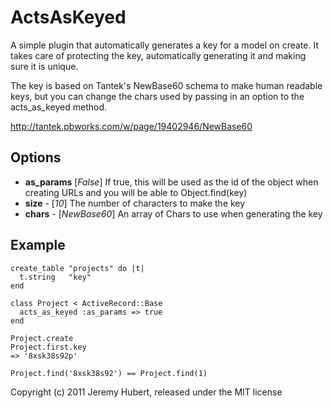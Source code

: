 # ActsAsKeyed

A simple plugin that automatically generates a key for a model on create. It takes care of protecting the key, automatically generating it and making sure it is unique.

The key is based on Tantek's NewBase60 schema to make human readable keys, but you can change the chars used by passing in an option to the acts_as_keyed method.

http://tantek.pbworks.com/w/page/19402946/NewBase60

## Options

* **as_params** [*False*] If true, this will be used as the id of the object when creating URLs and you will be able to Object.find(key)
* **size** - [_10_] The number of characters to make the key
* **chars** - [_NewBase60_] An array of Chars to use when generating the key

## Example

    create_table "projects" do |t|
      t.string   "key"
    end

    class Project < ActiveRecord::Base
      acts_as_keyed :as_params => true
    end

    Project.create
    Project.first.key 
    => '8xsk38s92p'

    Project.find('8xsk38s92') == Project.find(1)

Copyright (c) 2011 Jeremy Hubert, released under the MIT license
